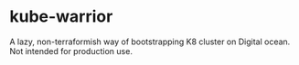# kube-warrior

A lazy, non-terraformish way of bootstrapping K8 cluster on Digital ocean.
Not intended for production use. 



